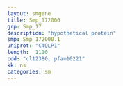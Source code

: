 ```yaml
---
layout: smgene
title: Smp_172000
grp: Smp_17
description: "hypothetical protein"
smp: Smp_172000.1
uniprot: "C4QLP1"
length:  1110
cdd: "cl12380, pfam10221"
kk: ns
categories: sm
---
```

